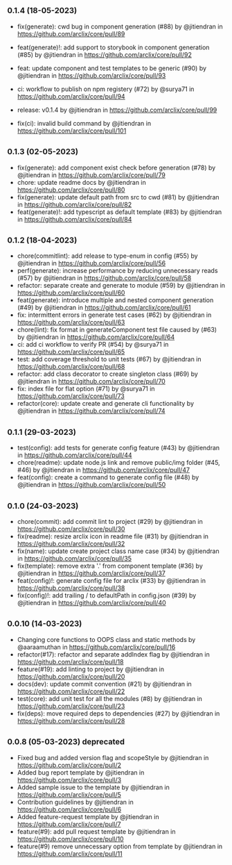 ## <small>0.1.4 (18-05-2023)</small>

-   fix(generate): cwd bug in component generation (#88) by @jitiendran in https://github.com/arclix/core/pull/89
-   feat(generate)!: add support to storybook in component generation (#85) by @jitiendran in https://github.com/arclix/core/pull/92
-   feat: update component and test templates to be generic (#90) by @jitiendran in https://github.com/arclix/core/pull/93
-   ci: workflow to publish on npm registery (#72) by @surya71 in https://github.com/arclix/core/pull/94

-   release: v0.1.4 by @jitiendran in https://github.com/arclix/core/pull/99
-   fix(ci): invalid build command by @jitiendran in https://github.com/arclix/core/pull/101

## <small>0.1.3 (02-05-2023)</small>

-   fix(generate): add component exist check before generation (#78) by @jitiendran in https://github.com/arclix/core/pull/79
-   chore: update readme docs by @jitiendran in https://github.com/arclix/core/pull/80
-   fix(generate): update default path from src to cwd (#81) by @jitiendran in https://github.com/arclix/core/pull/82
-   feat(generate)!: add typescript as default template (#83) by @jitiendran in https://github.com/arclix/core/pull/84

## <small>0.1.2 (18-04-2023)</small>

-   chore(commitlint): add release to type-enum in config (#55) by @jitiendran in https://github.com/arclix/core/pull/56
-   perf(generate): increase performance by reducing unnecessary reads (#57) by @jitiendran in https://github.com/arclix/core/pull/58
-   refactor: separate create and generate to module (#59) by @jitiendran in https://github.com/arclix/core/pull/60
-   feat(generate): introduce multiple and nested component generation (#49) by @jitiendran in https://github.com/arclix/core/pull/61
-   fix: intermittent errors in generate test cases (#62) by @jitiendran in https://github.com/arclix/core/pull/63
-   chore(lint): fix format in generateComponent test file caused by (#63) by @jitiendran in https://github.com/arclix/core/pull/64
-   ci: add ci workflow to verify PR (#54) by @surya71 in https://github.com/arclix/core/pull/65
-   test: add coverage threshold to unit tests (#67) by @jitiendran in https://github.com/arclix/core/pull/68
-   refactor: add class decorator to create singleton class (#69) by @jitiendran in https://github.com/arclix/core/pull/70
-   fix: index file for flat option (#71) by @surya71 in https://github.com/arclix/core/pull/73
-   refactor(core): update create and generate cli functionality by @jitiendran in https://github.com/arclix/core/pull/74

## <small>0.1.1 (29-03-2023)</small>

-   test(config): add tests for generate config feature (#43) by @jitiendran in https://github.com/arclix/core/pull/44
-   chore(readme): update node.js link and remove public/img folder (#45, #46) by @jitiendran in https://github.com/arclix/core/pull/47
-   feat(config): create a command to generate config file (#48) by @jitiendran in https://github.com/arclix/core/pull/50

## <small>0.1.0 (24-03-2023)</small>

-   chore(commit): add commit lint to project (#29) by @jitiendran in https://github.com/arclix/core/pull/30
-   fix(readme): resize arclix icon in readme file (#31) by @jitiendran in https://github.com/arclix/core/pull/32
-   fix(name): update create project class name case (#34) by @jitiendran in https://github.com/arclix/core/pull/35
-   fix(template): remove extra '.' from component template (#36) by @jitiendran in https://github.com/arclix/core/pull/37
-   feat(config)!: generate config file for arclix (#33) by @jitiendran in https://github.com/arclix/core/pull/38
-   fix(config)!: add trailing / to defaultPath in config.json (#39) by @jitiendran in https://github.com/arclix/core/pull/40

## <small>0.0.10 (14-03-2023)</small>

-   Changing core functions to OOPS class and static methods by @aaraamuthan in https://github.com/arclix/core/pull/16
-   refactor(#17): refactor and separate addIndex flag by @jitiendran in https://github.com/arclix/core/pull/18
-   feature(#19): add linting to project by @jitiendran in https://github.com/arclix/core/pull/20
-   docs(dev): update commit convention (#21) by @jitiendran in https://github.com/arclix/core/pull/22
-   test(core): add unit test for all the modules (#8) by @jitiendran in https://github.com/arclix/core/pull/23
-   fix(deps): move required deps to dependencies (#27) by @jitiendran in https://github.com/arclix/core/pull/28

## <small>0.0.8 (05-03-2023) deprecated</small>

-   Fixed bug and added version flag and scopeStyle by @jitiendran in https://github.com/arclix/core/pull/2
-   Added bug report template by @jitiendran in https://github.com/arclix/core/pull/3
-   Added sample issue to the template by @jitiendran in https://github.com/arclix/core/pull/5
-   Contribution guidelines by @jitiendran in https://github.com/arclix/core/pull/6
-   Added feature-request template by @jitiendran in https://github.com/arclix/core/pull/7
-   feature(#9): add pull request template by @jitiendran in https://github.com/arclix/core/pull/10
-   feature(#9) remove unnecessary option from template by @jitiendran in https://github.com/arclix/core/pull/11
